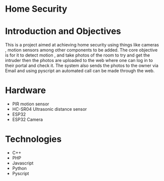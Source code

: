 
# Home Security
# Introduction and Objectives
This is a project aimed at achieving home security using things like cameras , motion sensors among other components to be added. 
The core objective is for it to detect motion , and take photos of the room to try and get the intruder then the photos are uploaded to the web 
where one can log in to their portal and check it. The system also sends the photos to the owner via Email and using pyscript an automated call can be made
through the web. 

# Hardware 
- PIR motion sensor 
- HC-SR04 Ultrasonic distance sensor
- ESP32 
- ESP32 Camera

# Technologies 
- C++
- PHP
- Javascript 
- Python 
- Pyscript
